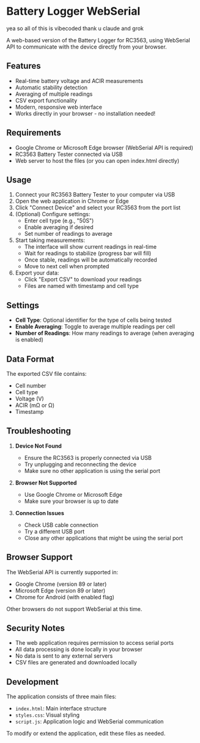 # Battery Logger WebSerial

yea so all of this is vibecoded thank u claude and grok

A web-based version of the Battery Logger for RC3563, using WebSerial API to communicate with the device directly from your browser.

## Features

- Real-time battery voltage and ACIR measurements
- Automatic stability detection
- Averaging of multiple readings
- CSV export functionality
- Modern, responsive web interface
- Works directly in your browser - no installation needed!

## Requirements

- Google Chrome or Microsoft Edge browser (WebSerial API is required)
- RC3563 Battery Tester connected via USB
- Web server to host the files (or you can open index.html directly)

## Usage

1. Connect your RC3563 Battery Tester to your computer via USB
2. Open the web application in Chrome or Edge
3. Click "Connect Device" and select your RC3563 from the port list
4. (Optional) Configure settings:
   - Enter cell type (e.g., "50S")
   - Enable averaging if desired
   - Set number of readings to average
5. Start taking measurements:
   - The interface will show current readings in real-time
   - Wait for readings to stabilize (progress bar will fill)
   - Once stable, readings will be automatically recorded
   - Move to next cell when prompted
6. Export your data:
   - Click "Export CSV" to download your readings
   - Files are named with timestamp and cell type

## Settings

- **Cell Type**: Optional identifier for the type of cells being tested
- **Enable Averaging**: Toggle to average multiple readings per cell
- **Number of Readings**: How many readings to average (when averaging is enabled)

## Data Format

The exported CSV file contains:
- Cell number
- Cell type
- Voltage (V)
- ACIR (mΩ or Ω)
- Timestamp

## Troubleshooting

1. **Device Not Found**
   - Ensure the RC3563 is properly connected via USB
   - Try unplugging and reconnecting the device
   - Make sure no other application is using the serial port

2. **Browser Not Supported**
   - Use Google Chrome or Microsoft Edge
   - Make sure your browser is up to date

3. **Connection Issues**
   - Check USB cable connection
   - Try a different USB port
   - Close any other applications that might be using the serial port

## Browser Support

The WebSerial API is currently supported in:
- Google Chrome (version 89 or later)
- Microsoft Edge (version 89 or later)
- Chrome for Android (with enabled flag)

Other browsers do not support WebSerial at this time.

## Security Notes

- The web application requires permission to access serial ports
- All data processing is done locally in your browser
- No data is sent to any external servers
- CSV files are generated and downloaded locally

## Development

The application consists of three main files:
- `index.html`: Main interface structure
- `styles.css`: Visual styling
- `script.js`: Application logic and WebSerial communication

To modify or extend the application, edit these files as needed. 
